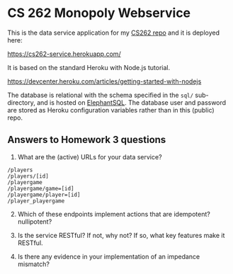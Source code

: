 # CS 262 Monopoly Webservice

This is the data service application for my [CS262 repo](https://github.com/sudonotdisturb/CS262) 
and it is deployed here:
          
<https://cs262-service.herokuapp.com/>

It is based on the standard Heroku with Node.js tutorial.

<https://devcenter.heroku.com/articles/getting-started-with-nodejs>  

The database is relational with the schema specified in the `sql/` sub-directory,
 and is hosted on [ElephantSQL](https://www.elephantsql.com/). The database user
and password are stored as Heroku configuration variables rather than in this (public) repo.


## Answers to Homework 3 questions

1. What are the (active) URLs for your data service?
```
/players
/players/[id]
/playergame
/playergame/game=[id]
/playergame/player=[id]
/player_playergame
```

2. Which of these endpoints implement actions that are idempotent? nullipotent?

3. Is the service RESTful? If not, why not? If so, what key features make it RESTful.

4. Is there any evidence in your implementation of an impedance mismatch?

 

